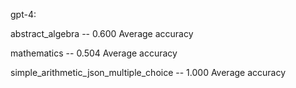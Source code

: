 gpt-4:

abstract_algebra -- 0.600 Average accuracy

mathematics -- 0.504 Average accuracy

simple_arithmetic_json_multiple_choice -- 1.000 Average accuracy
